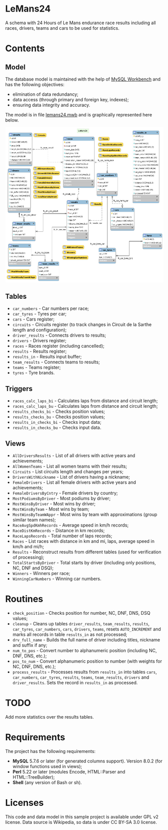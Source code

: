 # LeMans24

A schema with 24 Hours of Le Mans endurance race results including all races,
drivers, teams and cars to be used for statistics.

# Contents

## Model

The database model is maintained with the help of
[MySQL Workbench](https://www.mysql.com/products/workbench/) and has
the following objectives:

* elimination of data redundancy;
* data access (through primary and foreign key, indexes);
* ensuring data integrity and accuracy.

The model is in file [lemans24.mwb](db/model/lemans24.mwb) and is
graphically represented here below.

![LeMans24 Model](db/model/lemans24.png)

## Tables

* `car_numbers`    - Car numbers per race;
* `car_tyres`      - Tyres per car;
* `cars`           - Cars register;
* `circuits`       - Circuits register (to track changes in Circuit
  de la Sarthe length and configuration);
* `driver_results` - Connects drivers to results;
* `drivers`        - Drivers register;
* `races`          - Races register (including cancelled);
* `results`        - Results register;
* `results_in`     - Results input buffer;
* `team_results`   - Connects teams to results;
* `teams`          - Teams register;
* `tyres`          - Tyre brands.

## Triggers

* `races_calc_laps_bi`   - Calculates laps from distance and circuit length;
* `races_calc_laps_bu`   - Calculates laps from distance and circuit length;
* `results_checks_bi`    - Checks position values;
* `results_checks_bu`    - Checks position values;
* `results_in_checks_bi` - Checks input data;
* `results_in_checks_bu` - Checks input data.

## Views

* `AllDriversResults`    - List of all drivers with active years
  and achievements;
* `AllWomenTeams`        - List all women teams with their results;
* `Circuits`             - List circuits length and changes per years;
* `DriversWithNickname`  - List of drivers having a nickname;
* `FemaleDrivers`        - List all female drivers with active years
  and achievements;
* `FemaleDriversByCntry` - Female drivers by country;
* `MostPodiumsByDriver`  - Most podiums by driver;
* `MostWinsByDriver`     - Most wins by driver;
* `MostWinsByTeam`       - Most wins by team;
* `MostWinsByTeamWAppr`  - Most wins by team with approximations (group
  similar team names);
* `RaceAvgSpdKmhRecords` - Average speed in km/h records;
* `RaceDistKmRecords`    - Distance in km records;
* `RaceLapsRecords`      - Total number of laps records;
* `Races`                - List races with distance in km and mi, laps,
  average speed in km/h and mi/h;
* `Results`              - Reconstruct results from different tables (used
  for verification of processing);
* `TotalStartsByDriver`  - Total starts by driver (including only positions,
  NC, DNF and DSQ);
* `Winners`              - Winners per race;
* `WinningCarNumbers`    - Winning car numbers.

# Routines

* `check_position`  - Checks position for number, NC, DNF, DNS, DSQ values;
* `cleanup`         - Cleans up tables `driver_results`, `team_results`,
  `results`, `car_tyres`, `car_numbers`, `cars`, `drivers`, `teams`,
   resets `AUTO_INCREMENT` and marks all records in table `results_in` as
   not processed;
* `drv_full_name`   - Builds the full name of driver including titles,
  nickname and suffix if any;
* `num_to_pos`      - Convert number to alphanumeric position (including NC,
  DNF, DNS, etc.);
* `pos_to_num`      - Convert alphanumeric position to number (with weights
  for NC, DNF, DNS, etc.);
* `process_results` - Processes results from `results_in` into tables `cars`,
  `car_numbers`, `car_tyres`, `results`, `teams`, `team_results`, `drivers`
  and `driver_results`. Sets the record in `results_in` as processed.

# TODO

Add more statistics over the results tables.

# Requirements

The project has the following requirements:

* **MySQL** 5.7.6 or later (for generated columns support). Version 8.0.2 (for
  window functions used in views);
* **Perl** 5.22 or later (modules Encode, HTML::Parser and HTML::TreeBuilder);
* **Shell** (any version of Bash or sh).

# Licenses

This code and data model in this sample project is available under GPL v2
license. Data source is Wikipedia, so data is under CC BY-SA 3.0 license.
